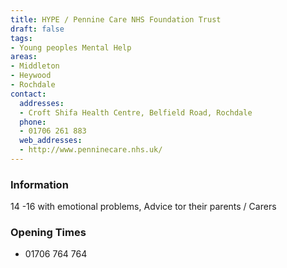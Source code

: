 ```yaml
---
title: HYPE / Pennine Care NHS Foundation Trust
draft: false
tags:
- Young peoples Mental Help
areas:
- Middleton
- Heywood
- Rochdale
contact:
  addresses:
  - Croft Shifa Health Centre, Belfield Road, Rochdale
  phone:
  - 01706 261 883
  web_addresses:
  - http://www.penninecare.nhs.uk/
---
```


### Information
14 -16 with emotional problems, Advice tor their parents / Carers

### Opening Times
* 01706 764 764

